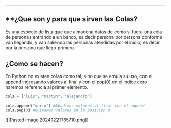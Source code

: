 
---
## **¿Que son y para que sirven las Colas?

Es una especie de lista que que almacena datos de como si fuera una cola de personas entrando a un banco, es decir persona por persona conforme van llegando, y van saliendo las personas atendidas por el inicio, es decir por la persona que llego primero.

## **¿Como se hacen?**

En Python no existen colas como tal, sino que se emula su uso, con el append ingresando valores al final y con el pop(0) en el indice cero haremos referencia al primer elemento.

```python
cola = ["luis", "martin", "alejandro"]

cola.append("mario") #Añadimos valores al final con el append
cola.pop(0) #Quitamos valores en la posicion 0
```

![[Pasted image 20240227165710.png]]

